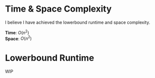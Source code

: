 # Time & Space Complexity

I believe I have achieved the lowerbound runtime and space complexity.

**Time**: $O(n^2)$  
**Space**: $O(n^2)$  

# Lowerbound Runtime

WIP